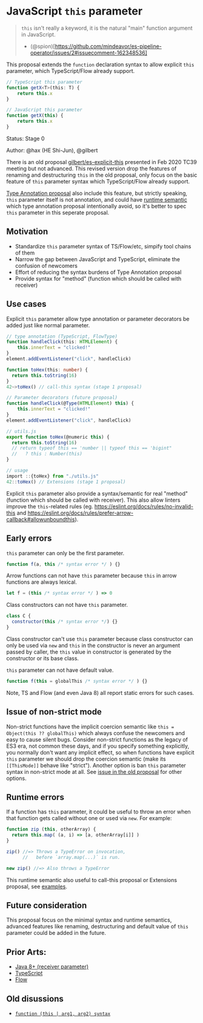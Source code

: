 # JavaScript `this` parameter

> `this` isn't really a keyword, it is the natural "main" function argument in JavaScript.
> - (@spion)[https://github.com/mindeavor/es-pipeline-operator/issues/2#issuecomment-162348536]

This proposal extends the `function` declaration syntax to allow explicit `this` parameter, which TypeScript/Flow already support.

```ts
// TypeScript this parameter
function getX<T>(this: T) {
	return this.x
}
```

```js
// JavaScript this parameter
function getX(this) {
	return this.x
}
```

Status: Stage 0

Author: @hax (HE Shi-Jun), @gilbert

There is an old proposal [gilbert/es-explicit-this](https://github.com/gilbert/es-explicit-this) presented in Feb 2020 TC39 meeting but not advanced. This revised version drop the features of renaming and destructuring `this` in the old proposal, only focus on the basic feature of `this` parameter syntax which TypeScript/Flow already support.

[Type Annotation proposal](https://github.com/tc39/proposal-type-annotations/blob/a4315be8a311980ca525dc539585b10b7478a63e/README.md#this-parameters) also include this feature, but strictly speaking, `this` parameter itself is not annotation, and could have [runtime semantic](#runtime-errors) which type annotation proposal intentionally avoid, so it's better to spec `this` parameter in this seperate proposal. 

## Motivation

- Standardize `this` parameter syntax of TS/Flow/etc, simpify tool chains of them
- Narrow the gap between JavaScript and TypeScript, eliminate the confusion of newcomers
- Effort of reducing the syntax burdens of Type Annotation proposal
- Provide syntax for "method" (function which should be called with receiver)

## Use cases

Explicit `this` parameter allow type annotation or parameter decorators be added just like normal parameter.

```ts
// type annotation (TypeScript, FlowType)
function handleClick(this: HTMLElement) {
	this.innerText = "clicked!"
}
element.addEventListener("click", handleClick)
```

```ts
function toHex(this: number) {
  return this.toString(16)
}
42~>toHex() // call-this syntax (stage 1 proposal)
```

```ts
// Parameter decorators (future proposal)
function handleClick(@Type(HTMLElement) this) {
	this.innerText = "clicked!"
}
element.addEventListener("click", handleClick)
```

```ts
// utils.js
export function toHex(@numeric this) {
  return this.toString(16) 
  // return typeof this == 'number || typeof this == 'bigint"
  //   ? this : Number(this)
}

// usage
import ::{toHex} from "./utils.js"
42::toHex() // Extensions (stage 1 proposal)
```

Explicit `this` parameter also provide a syntax/semantic for real "method" (function which should be called with receiver). This also allow linters improve the `this`-related rules (eg. https://eslint.org/docs/rules/no-invalid-this and https://eslint.org/docs/rules/prefer-arrow-callback#allowunboundthis).

## Early errors

`this` parameter can only be the first parameter.
```js
function f(a, this /* syntax error */ ) {}
```

Arrow functions can not have `this` parameter because `this` in arrow functions are always lexical.
```js
let f = (this /* syntax error */ ) => 0
```
Class constructors can not have `this` parameter.
```js
class C {
  constructor(this /* syntax error */) {}
}
```

Class constructor can't use `this` parameter because class constructor can only be used via `new` and `this` in the constructor is never an argument passed by caller, the `this` value in constructor is generated by the constructor or its base class.

`this` parameter can not have default value.
```js
function f(this = globalThis /* syntax error */ ) {}
```

Note, TS and Flow (and even Java 8) all report static errors for such cases.

## Issue of non-strict mode

Non-strict functions have the implicit coercion semantic like `this = Object(this ?? globalThis)` which always confuse the newcomers and easy to cause silent bugs. Consider non-strict functions as the legacy of ES3 era, not common these days, and if you specify something explicitly, you normally don't want any implicit effect, so when functions have explicit `this` parameter we should drop the coercion semantic (make its `[[ThisMode]]` behave like "strict"). Another option is ban `this` parameter syntax in non-strict mode at all. See [issue in the old proposal](https://github.com/gilbert/es-explicit-this/issues/9) for other options.

## Runtime errors

If a function has `this` parameter, it could be useful to throw an error when that function gets called without one or used via `new`. For example:

```js
function zip (this, otherArray) {
  return this.map( (a, i) => [a, otherArray[i]] )
}

zip() //=> Throws a TypeError on invocation,
      //   before `array.map(...)` is run.

new zip() //=> Also throws a TypeError
```

This runtime semantic also useful to call-this proposal or Extensions proposal, see [examples](invoke-as-method.md).


## Future consideration

This proposal focus on the minimal syntax and runtime semantics, advanced features like renaming, destructuring and default value of `this` parameter could be added in the future.

## Prior Arts:
- [Java 8+ (receiver parameter)](https://docs.oracle.com/javase/specs/jls/se8/html/jls-8.html#jls-8.4.1-220)
- [TypeScript](https://www.typescriptlang.org/docs/handbook/2/classes.html#this-parameters)
- [Flow](https://flow.org/en/docs/types/functions/#toc-function-this)

## Old disussions
- [`function (this | arg1, arg2) syntax`](https://esdiscuss.org/topic/inner-functions-and-outer-this-re-that-hash-symbol#content-25)


